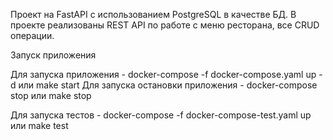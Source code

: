 Проект на FastAPI с использованием PostgreSQL в качестве БД. В проекте реализованы REST API по работе с меню ресторана, все CRUD операции. 

Запуск приложения

Для запуска приложения - docker-compose -f docker-compose.yaml up -d  или make start
Для запуска остановки приложения - docker-compose stop  или make stop

Для запуска тестов - docker-compose -f docker-compose-test.yaml up или make test